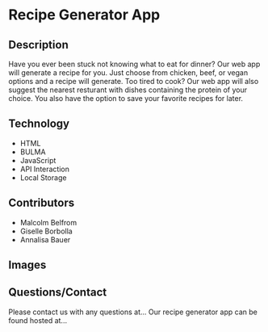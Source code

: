 # Recipe Generator App

## Description

Have you ever been stuck not knowing what to eat for dinner? Our web app will generate a recipe for you. Just choose from chicken, beef, or vegan options and a recipe will generate. Too tired to cook? Our web app will also suggest the nearest resturant with dishes containing the protein of your choice. You also have the option to save your favorite recipes for later.


## Technology
- HTML
- BULMA
- JavaScript
- API Interaction 
- Local Storage

## Contributors
- Malcolm Belfrom
- Giselle Borbolla
- Annalisa Bauer

## Images

## Questions/Contact
Please contact us with any questions at...
Our recipe generator app can be found hosted at...


